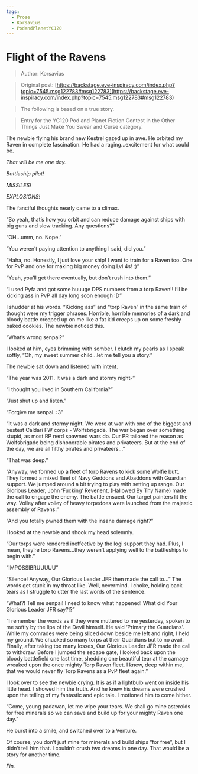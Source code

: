 ```yaml
---
tags:
  - Prose
  - Korsavius
  - PodandPlanetYC120
---
```


# Flight of the Ravens

> Author: Korsavius

> Original post: [https://backstage.eve-inspiracy.com/index.php?topic=7545.msg122783#msg122783](https://backstage.eve-inspiracy.com/index.php?topic=7545.msg122783#msg122783)

> The following is based on a true story.

> Entry for the YC120 Pod and Planet Fiction Contest in the Other Things Just Make You Swear and Curse category.


The newbie flying his brand new Kestrel gazed up in awe. He orbited my Raven in complete fascination. He had a raging…excitement for what could be.

*That will be me one day.*

*Battleship pilot!*

*MISSILES!*

*EXPLOSIONS!*

The fanciful thoughts nearly came to a climax.

“So yeah, that’s how you orbit and can reduce damage against ships with big guns and slow tracking. Any questions?”

“OH...umm, no. Nope.”

“You weren’t paying attention to anything I said, did you.”

“Haha, no. Honestly, I just love your ship! I want to train for a Raven too. One for PvP and one for making big money doing Lvl 4s! :)”

“Yeah, you’ll get there eventually, but don’t rush into them.”

“I used Pyfa and got some huuuge DPS numbers from a torp Raven!! I’ll be kicking ass in PvP all day long soon enough :D”

I shudder at his words. “Kicking ass” and “torp Raven” in the same train of thought were my trigger phrases. Horrible, horrible memories of a dark and bloody battle creeped up on me like a fat kid creeps up on some freshly baked cookies. The newbie noticed this.

“What’s wrong senpai?”

I looked at him, eyes brimming with somber. I clutch my pearls as I speak softly, “Oh, my sweet summer child...let me tell you a story.”

The newbie sat down and listened with intent.

“The year was 2011. It was a dark and stormy night-”

“I thought you lived in Southern California?”

“Just shut up and listen.”

“Forgive me senpai. :3”

“It was a dark and stormy night. We were at war with one of the biggest and bestest Caldari FW corps - Wolfsbrigade. The war began over something stupid, as most RP nerd spawned wars do. Our PR tailored the reason as Wolfsbrigade being dishonorable pirates and privateers. But at the end of the day, we are all filthy pirates and privateers…”

“That was deep.”

“Anyway, we formed up a fleet of torp Ravens to kick some Wolfie butt. They formed a mixed fleet of Navy Geddons and Abaddons with Guardian support. We jumped around a bit trying to play with setting up range. Our Glorious Leader, John ‘Fucking’ Revenent, (Hallowed By Thy Name) made the call to engage the enemy. The battle ensued. Our target painters lit the way. Volley after volley of heavy torpedoes were launched from the majestic assembly of Ravens.”

“And you totally pwned them with the insane damage right?”

I looked at the newbie and shook my head solemnly.

“Our torps were rendered ineffective by the logi support they had. Plus, I mean, they’re torp Ravens...they weren’t applying well to the battleships to begin with.”

“IMPOSSIBRUUUUU”

“Silence! Anyway, Our Glorious Leader JFR then made the call to…” The words get stuck in my throat like. Well, nevermind. I choke, holding back tears as I struggle to utter the last words of the sentence.

“What?! Tell me senpai! I need to know what happened! What did Your Glorious Leader JFR say?!?”

“I remember the words as if they were muttered to me yesterday, spoken to me softly by the lips of the Devil himself. He said ‘Primary the Guardians’. While my comrades were being sliced down beside me left and right, I held my ground. We chucked so many torps at their Guardians but to no avail. Finally, after taking too many losses, Our Glorious Leader JFR made the call to withdraw. Before I jumped the escape gate, I looked back upon the bloody battlefield one last time, shedding one beautiful tear at the carnage wreaked upon the once mighty Torp Raven fleet. I knew, deep within me, that we would never fly Torp Ravens as a PvP fleet again.”

I look over to see the newbie crying. It is as if a lightbulb went on inside his little head. I showed him the truth. And he knew his dreams were crushed upon the telling of my fantastic and epic tale. I motioned him to come hither.

“Come, young padawan, let me wipe your tears. We shall go mine asteroids for free minerals so we can save and build up for your mighty Raven one day.”

He burst into a smile, and switched over to a Venture.

Of course, you don’t just mine for minerals and build ships “for free”, but I didn’t tell him that. I couldn’t crush two dreams in one day. That would be a story for another time.

*Fin.*